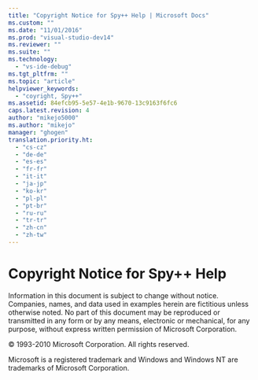 ```yaml
---
title: "Copyright Notice for Spy++ Help | Microsoft Docs"
ms.custom: ""
ms.date: "11/01/2016"
ms.prod: "visual-studio-dev14"
ms.reviewer: ""
ms.suite: ""
ms.technology: 
  - "vs-ide-debug"
ms.tgt_pltfrm: ""
ms.topic: "article"
helpviewer_keywords: 
  - "coyright, Spy++"
ms.assetid: 84efcb95-5e57-4e1b-9670-13c9163f6fc6
caps.latest.revision: 4
author: "mikejo5000"
ms.author: "mikejo"
manager: "ghogen"
translation.priority.ht: 
  - "cs-cz"
  - "de-de"
  - "es-es"
  - "fr-fr"
  - "it-it"
  - "ja-jp"
  - "ko-kr"
  - "pl-pl"
  - "pt-br"
  - "ru-ru"
  - "tr-tr"
  - "zh-cn"
  - "zh-tw"
---
```

# Copyright Notice for Spy++ Help
Information in this document is subject to change without notice. Companies, names, and data used in examples herein are fictitious unless otherwise noted. No part of this document may be reproduced or transmitted in any form or by any means, electronic or mechanical, for any purpose, without express written permission of Microsoft Corporation.  
  
 © 1993-2010 Microsoft Corporation. All rights reserved.  
  
 Microsoft is a registered trademark and Windows and Windows NT are trademarks of Microsoft Corporation.